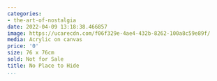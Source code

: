 ```yaml
---
categories:
- the-art-of-nostalgia
date: 2022-04-09 13:18:38.466857
image: https://ucarecdn.com/f06f329e-4ae4-432b-8262-100a8c59e89f/
media: Acrylic on canvas
price: '0'
size: 76 x 76cm
sold: Not for Sale
title: No Place to Hide
...
```

